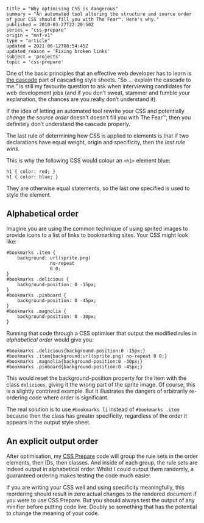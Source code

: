 ```
title = "Why optimising CSS is dangerous"
summary = "An automated tool altering the structure and source order of your CSS should fill you with The Fear™. Here's why."
published = 2010-03-27T22:20:50Z
series = "css-prepare"
origin = "mnf-v1"
type = "article"
updated = 2021-06-12T08:54:45Z
updated_reason = 'Fixing broken links'
subject = 'projects'
topic = 'css-prepare'
```

One of the basic principles that an effective web developer has to learn is
[the cascade][c] part of cascading style sheets. “So … explain the cascade to
me.” is still my favourite question to ask when interviewing candidates for
web development jobs (and if you don’t sweat, stammer and fumble your
explanation, the chances are you really don’t understand it).

If the idea of letting an automated tool rewrite your CSS and potentially
*change the source order* doesn’t doesn’t fill you with The Fear™, then you
definitely don’t understand the cascade properly.

The last rule of determining how CSS is applied to elements is that if two
declarations have equal weight, origin and specificity, then *the last rule
wins*.

This is why the following CSS would colour an `<h1>` element blue:

    h1 { color: red; }
    h1 { color: blue; }

They are otherwise equal statements, so the last one specified is used to
style the element.


## Alphabetical order

Imagine you are using the common technique of using sprited images to provide
icons to a list of links to bookmarking sites. Your CSS might look like:

    #bookmarks .item { 
        background: url(sprite.png)
                    no-repeat
                    0 0;
    }
    #bookmarks .delicious {
        background-position: 0 -15px;
    }
    #bookmarks .pinboard {
        background-position: 0 -45px;
    }
    #bookmarks .magnolia {
        background-position: 0 -30px;
    }

Running that code through a CSS optimiser that output the modified rules in
*alphabetical order* would give you:

    #bookmarks .delicious{background-position:0 -15px;}
    #bookmarks .item{background:url(sprite.png) no-repeat 0 0;}
    #bookmarks .magnolia{background-position:0 -30px;}
    #bookmarks .pinboard{background-position:0 -45px;}

This would reset the background-position property for the item with the class
`delicious`, giving it the wrong part of the sprite image. Of course, this is
a slightly contrived example. But it illustrates the dangers of arbitrarily
re-ordering code where order is significant.

The real solution is to use `#bookmarks li` instead of `#bookmarks .item`
because then the class has greater specificity, regardless of the order it
appears in the output style sheet.


## An explicit output order

After optimisation, my [CSS Prepare][cp] code will group the rule sets in the order elements, then IDs, then classes. And inside of each group, the rule sets are indeed output in alphabetical order. Whilst I could output them randomly, a guaranteed ordering makes testing the code much easier.

If you are writing your CSS well and using specificity meaningfully, this
reordering should result in zero actual changes to the rendered document if
you were to use CSS Prepare. But you should always test the output of any
minifier before putting code live. Doubly so something that has the potential
to change the meaning of your code.


[c]: https://www.w3.org/TR/CSS21/cascade.html#cascade
[cp]: https://github.com/norm/CSS-Prepare/
